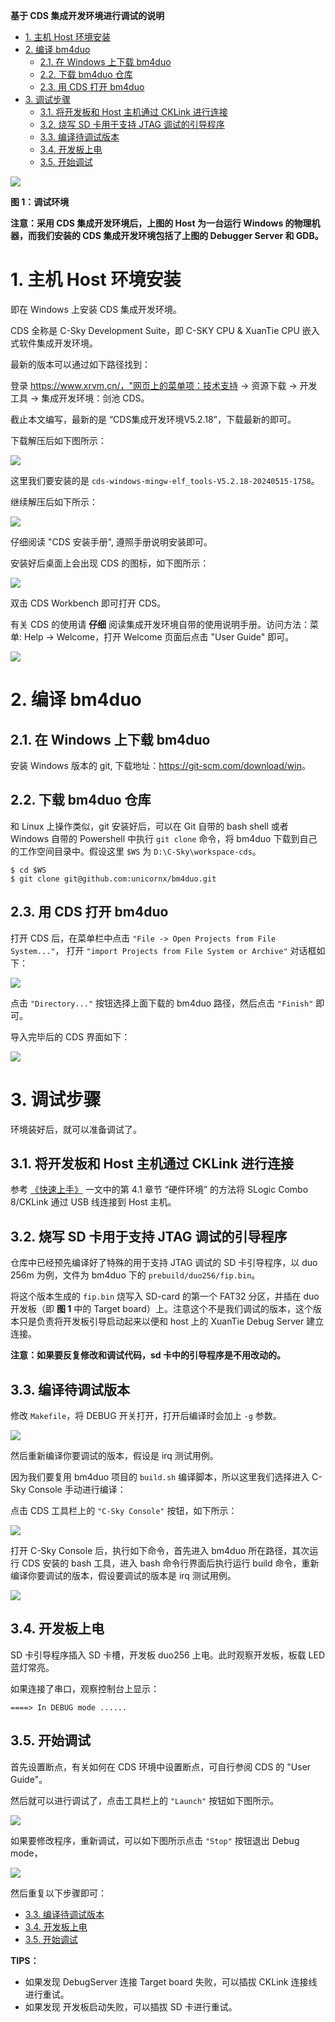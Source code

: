 **基于 CDS 集成开发环境进行调试的说明**

<!-- TOC -->

- [1. 主机 Host 环境安装](#1-主机-host-环境安装)
- [2. 编译 bm4duo](#2-编译-bm4duo)
	- [2.1. 在 Windows 上下载 bm4duo](#21-在-windows-上下载-bm4duo)
	- [2.2. 下载 bm4duo 仓库](#22-下载-bm4duo-仓库)
	- [2.3. 用 CDS 打开 bm4duo](#23-用-cds-打开-bm4duo)
- [3. 调试步骤](#3-调试步骤)
	- [3.1. 将开发板和 Host 主机通过 CKLink 进行连接](#31-将开发板和-host-主机通过-cklink-进行连接)
	- [3.2. 烧写 SD 卡用于支持 JTAG 调试的引导程序](#32-烧写-sd-卡用于支持-jtag-调试的引导程序)
	- [3.3. 编译待调试版本](#33-编译待调试版本)
	- [3.4. 开发板上电](#34-开发板上电)
	- [3.5. 开始调试](#35-开始调试)

<!-- /TOC -->


![](./diagrams/Debug-Env.png)

**图 1：调试环境**

**注意：采用 CDS 集成开发环境后，上图的 Host 为一台运行 Windows 的物理机器，而我们安装的 CDS 集成开发环境包括了上图的 Debugger Server 和 GDB。**

# 1. 主机 Host 环境安装

即在 Windows 上安装 CDS 集成开发环境。

CDS 全称是 C-Sky Development Suite，即 C-SKY CPU & XuanTie CPU 嵌入式软件集成开发环境。

最新的版本可以通过如下路径找到：

登录 https://www.xrvm.cn/，"网页上的菜单项：技术支持 -> 资源下载 -> 开发工具 -> 集成开发环境：剑池 CDS。

截止本文编写，最新的是 “CDS集成开发环境V5.2.18”，下载最新的即可。

下载解压后如下图所示：

![](./diagrams/cds-zip.png)

这里我们要安装的是 `cds-windows-mingw-elf_tools-V5.2.18-20240515-1758`。

继续解压后如下所示：

![](./diagrams/cds-install.png)

仔细阅读 "CDS 安装手册", 遵照手册说明安装即可。

安装好后桌面上会出现 CDS 的图标，如下图所示：

![](./diagrams/cds-install2.png)

双击 CDS Workbench 即可打开 CDS。

有关 CDS 的使用请 **仔细** 阅读集成开发环境自带的使用说明手册。访问方法：菜单: Help -> Welcome，打开 Welcome 页面后点击 "User Guide" 即可。

![](./diagrams/cds-welcome.png)

# 2. 编译 bm4duo

## 2.1. 在 Windows 上下载 bm4duo

安装 Windows 版本的 git, 下载地址：<https://git-scm.com/download/win>。

## 2.2. 下载 bm4duo 仓库

和 Linux 上操作类似，git 安装好后，可以在 Git 自带的 bash shell 或者 Windows 自带的 Powershell 中执行 `git clone` 命令，将 bm4duo 下载到自己的工作空间目录中。假设这里 `$WS` 为 `D:\C-Sky\workspace-cds`。

```shell
$ cd $WS
$ git clone git@github.com:unicornx/bm4duo.git
```

## 2.3. 用 CDS 打开 bm4duo

打开 CDS 后，在菜单栏中点击 `"File -> Open Projects from File System..."`， 打开 `"import Projects from File System or Archive"` 对话框如下：

![](./diagrams/cds-open-project.png)

点击 `"Directory..."` 按钮选择上面下载的 bm4duo 路径，然后点击 `"Finish"` 即可。

导入完毕后的 CDS 界面如下：

![](./diagrams/cds-project.png)

# 3. 调试步骤

环境装好后，就可以准备调试了。

## 3.1. 将开发板和 Host 主机通过 CKLink 进行连接

参考 [《快速上手》][1] 一文中的第 4.1 章节 “硬件环境” 的方法将 SLogic Combo 8/CKLink 通过 USB 线连接到 Host 主机。

## 3.2. 烧写 SD 卡用于支持 JTAG 调试的引导程序

仓库中已经预先编译好了特殊的用于支持 JTAG 调试的 SD 卡引导程序，以 duo 256m 为例，文件为 bm4duo 下的 `prebuild/duo256/fip.bin`。

将这个版本生成的 `fip.bin` 烧写入 SD-card 的第一个 FAT32 分区，并插在 duo 开发板（即 **图 1** 中的 Target board）上。注意这个不是我们调试的版本，这个版本只是负责将开发板引导启动起来以便和 host 上的 XuanTie Debug Server 建立连接。

**注意：如果要反复修改和调试代码，sd 卡中的引导程序是不用改动的。**

## 3.3. 编译待调试版本

修改 `Makefile`，将 DEBUG 开关打开，打开后编译时会加上 `-g` 参数。

![](./diagrams/cds-make-debug.png)

然后重新编译你要调试的版本，假设是 irq 测试用例。

因为我们要复用 bm4duo 项目的 `build.sh` 编译脚本，所以这里我们选择进入 C-Sky Console 手动进行编译：

点击 CDS 工具栏上的 `"C-Sky Console"` 按钮，如下所示：

![](./diagrams/cds-console.png)

打开 C-Sky Console 后，执行如下命令，首先进入 bm4duo 所在路径，其次运行 CDS 安装的 bash 工具，进入 bash 命令行界面后执行运行 build 命令，重新编译你要调试的版本，假设要调试的版本是 irq 测试用例。

![](./diagrams/cds-console-build.png)

## 3.4. 开发板上电

SD 卡引导程序插入 SD 卡槽，开发板 duo256 上电。此时观察开发板，板载 LED 蓝灯常亮。

如果连接了串口，观察控制台上显示：

```
====> In DEBUG mode ......
```

## 3.5. 开始调试

首先设置断点，有关如何在 CDS 环境中设置断点，可自行参阅 CDS 的 "User Guide"。

然后就可以进行调试了，点击工具栏上的 `"Launch"` 按钮如下图所示。

![](./diagrams/cds-debug.png)


如果要修改程序，重新调试，可以如下图所示点击 `"Stop"` 按钮退出 Debug mode，

![](./diagrams/cds-debug-stop.png)

然后重复以下步骤即可：

- [3.3. 编译待调试版本](#33-编译待调试版本)
- [3.4. 开发板上电](#34-开发板上电)
- [3.5. 开始调试](#35-开始调试)

**TIPS：**

- 如果发现 DebugServer 连接 Target board 失败，可以插拔 CKLink 连接线进行重试。
- 如果发现 开发板启动失败，可以插拔 SD 卡进行重试。


[1]:./quick_guide.md







